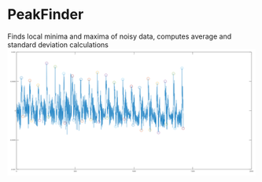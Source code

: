 # PeakFinder
Finds local minima and maxima of noisy data, computes average and standard deviation calculations
![Example](NoisyData.png)
